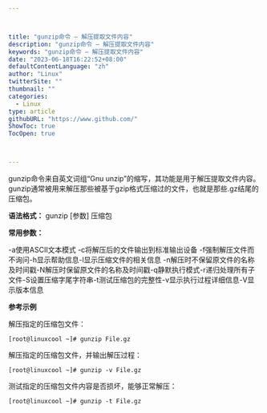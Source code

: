 ```yaml
---



title: "gunzip命令 – 解压提取文件内容"
description: "gunzip命令 – 解压提取文件内容"
keywords: "gunzip命令 – 解压提取文件内容"
date: "2023-06-18T16:22:52+08:00"
defaultContentLanguage: "zh"
author: "Linux"
twitterSite: ""
thumbnail: ""
categories:
  - Linux
type: article
githubURL: "https://www.github.com/"
ShowToc: true
TocOpen: true



---
```


gunzip命令来自英文词组“Gnu unzip”的缩写，其功能是用于解压提取文件内容。gunzip通常被用来解压那些被基于gzip格式压缩过的文件，也就是那些.gz结尾的压缩包。

**语法格式：** gunzip [参数] 压缩包

**常用参数：**

-a使用ASCII文本模式 -c将解压后的文件输出到标准输出设备 -f强制解压文件而不询问-h显示帮助信息-l显示压缩文件的相关信息 -n解压时不保留原文件的名称及时间戳-N解压时保留原文件的名称及时间戳-q静默执行模式-r递归处理所有子文件-S设置压缩字尾字符串-t测试压缩包的完整性-v显示执行过程详细信息-V显示版本信息

**参考示例**

解压指定的压缩包文件：

```
[root@linuxcool ~]# gunzip File.gz
```

解压指定的压缩包文件，并输出解压过程：

```
[root@linuxcool ~]# gunzip -v File.gz
```

测试指定的压缩包文件内容是否损坏，能够正常解压：

```
[root@linuxcool ~]# gunzip -t File.gz
```